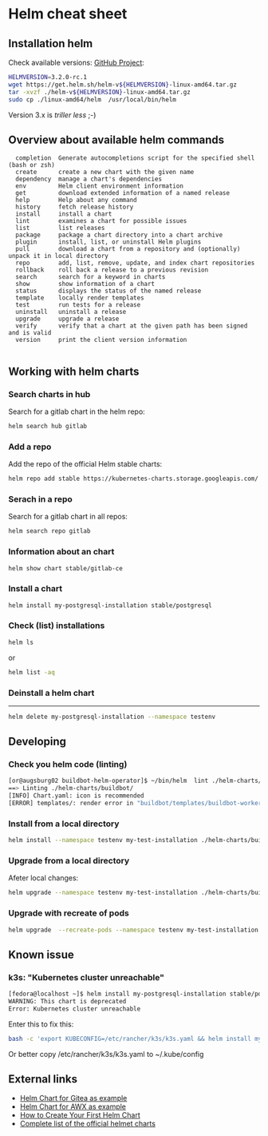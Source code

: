Helm cheat sheet
================

Installation helm
-----------------

Check available versions: [GitHub Project](https://github.com/helm/helm/releases):

```bash
HELMVERSION=3.2.0-rc.1
wget https://get.helm.sh/helm-v${HELMVERSION}-linux-amd64.tar.gz
tar -xvzf ./helm-v${HELMVERSION}-linux-amd64.tar.gz
sudo cp ./linux-amd64/helm  /usr/local/bin/helm
```
Version 3.x is *triller less* ;-)


Overview about available helm commands
--------------------------------------

```
  completion  Generate autocompletions script for the specified shell (bash or zsh)
  create      create a new chart with the given name
  dependency  manage a chart's dependencies
  env         Helm client environment information
  get         download extended information of a named release
  help        Help about any command
  history     fetch release history
  install     install a chart
  lint        examines a chart for possible issues
  list        list releases
  package     package a chart directory into a chart archive
  plugin      install, list, or uninstall Helm plugins
  pull        download a chart from a repository and (optionally) unpack it in local directory
  repo        add, list, remove, update, and index chart repositories
  rollback    roll back a release to a previous revision
  search      search for a keyword in charts
  show        show information of a chart
  status      displays the status of the named release
  template    locally render templates
  test        run tests for a release
  uninstall   uninstall a release
  upgrade     upgrade a release
  verify      verify that a chart at the given path has been signed and is valid
  version     print the client version information
  
```

Working with helm charts
------------------------

### Search charts in hub ###

Search for a gitlab chart in the helm repo:

```bash
helm search hub gitlab
```

### Add a repo ###

Add the repo of the official Helm stable charts:

```bash
helm repo add stable https://kubernetes-charts.storage.googleapis.com/
```

### Serach in a repo ###

Search for a gitlab chart in all repos:

```bash
helm search repo gitlab
```

### Information about an chart ###

```bash
helm show chart stable/gitlab-ce 
```

### Install a chart ###

```bash
helm install my-postgresql-installation stable/postgresql
```

### Check (list) installations ###

```bash
helm ls
```

or

```bash
helm list -aq
```

### Deinstall a helm chart ###
----------------------

```bash
helm delete my-postgresql-installation --namespace testenv
```

Developing
----------

### Check you helm code (linting) ###

```bash
[or@augsburg02 buildbot-helm-operator]$ ~/bin/helm  lint ./helm-charts/buildbot/ --strict
==> Linting ./helm-charts/buildbot/
[INFO] Chart.yaml: icon is recommended
[ERROR] templates/: render error in "buildbot/templates/buildbot-worker-deployment.yaml": template: buildbot/templates/buildbot-worker-deployment.yaml:8:22: executing "buildbot/templates/buildbot-worker-deployment.yaml" at <.Values.worker_replicas>: map has no entry for key "worker_replicas"
```

### Install from a local directory ###

```bash
helm install --namespace testenv my-test-installation ./helm-charts/buildbot/
```

### Upgrade from a local directory ###

Afeter local changes:

```bash
helm upgrade --namespace testenv my-test-installation ./helm-charts/buildbot/
```

### Upgrade with recreate of pods ###

```bash
helm upgrade  --recreate-pods --namespace testenv my-test-installation ./helm-charts/buildbot/
```

Known issue
-----------

### k3s: "Kubernetes cluster unreachable" ###

```bash
[fedora@localhost ~]$ helm install my-postgresql-installation stable/postgresql  
WARNING: This chart is deprecated
Error: Kubernetes cluster unreachable
```

Enter this to fix this:
```bash
bash -c 'export KUBECONFIG=/etc/rancher/k3s/k3s.yaml && helm install my-postgresql-installation stable/postgresql  '
```

Or better copy /etc/rancher/k3s/k3s.yaml to ~/.kube/config

External links
--------------

* [Helm Chart for Gitea as example](https://hub.helm.sh/charts/k8s-land/gitea)
* [Helm Chart for AWX as example](https://hub.helm.sh/charts/lifen/awx)
* [How to Create Your First Helm Chart](https://docs.bitnami.com/kubernetes/how-to/create-your-first-helm-chart/)
* [Complete list of the official helmet charts](https://github.com/helm/charts/tree/master/stable)